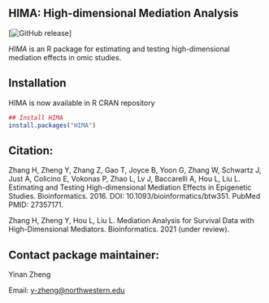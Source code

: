 ## HIMA: High-dimensional Mediation Analysis
[![GitHub release](https://img.shields.io/badge/release-v1.1.0-blue.svg)]

*HIMA* is an R package for estimating and testing high-dimensional mediation effects in omic studies.

## Installation 

HIMA is now available in R CRAN repository
```r
## Install HIMA
install.packages("HIMA")
```

## Citation:

Zhang H, Zheng Y, Zhang Z, Gao T, Joyce B, Yoon G, Zhang W, Schwartz J, Just A, Colicino E, Vokonas P, Zhao L, Lv J, Baccarelli A, Hou L, Liu L. Estimating and Testing High-dimensional Mediation Effects in Epigenetic Studies. Bioinformatics. 2016. DOI: 10.1093/bioinformatics/btw351. PubMed PMID: 27357171.

Zhang H, Zheng Y, Hou L, Liu L. Mediation Analysis for Survival Data with High-Dimensional Mediators. Bioinformatics. 2021 (under review).

## Contact package maintainer:

Yinan Zheng 

Email: y-zheng@northwestern.edu
